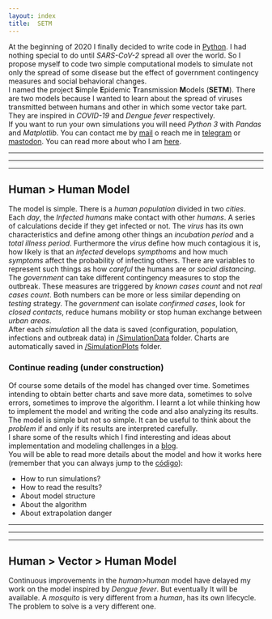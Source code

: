 ```yaml
---
layout: index
title:  SETM
---
```

At the beginning of 2020 I finally decided to write code in [Python](https://www.python.org). I had nothing
special to do until *SARS-CoV-2* spread all over the world. So I propose myself to code two simple
computational models to simulate not only the spread of some disease but the effect of government contingency
measures and social behavioral changes.  
I named the project **S**imple **E**pidemic **T**ransmission **M**odels (**SETM**). There are two models
because I wanted to learn about the spread of viruses transmitted between humans and other in which some
vector take part. They are inspired in *COVID-19* and *Dengue fever* respectively.  
If you want to run your own simulations you will need *Python 3* with *Pandas* and *Matplotlib*. You can
contact me by [mail](mailto:rodrigovalla@protonmail.ch) o reach me in [telegram](https://t.me/rvalla)
or <a rel="me" href="https://fosstodon.org/@rvalla">mastodon</a>. You can read more about who I am
[here](https://rvalla.github.io/eng/aboutme_eng/). 

<p></p>
<hr class="red" />
<hr class="green" />
<hr class="blue" />
<p></p>

## Human > Human Model

The model is simple. There is a *human population* divided in two *cities*. Each *day*, the *Infected humans*
make contact with other *humans*. A series of calculations decide if they get infected or not. The *virus*
has its own characteristics and define among other things an *incubation period* and a *total illness period*.
Furthermore the *virus* define how much contagious it is, how likely is that an *infected* develops *sympthoms* and how
much *symptoms* affect the probability of infecting others. There are variables to represent such things as
how *careful* the humans are or *social distancing*.  
The *government* can take different contingency measures to stop the outbreak. These measures are triggered
by *known cases count* and not *real cases count*. Both numbers can be more or less similar depending on
*testing* strategy. The *government* can isolate *confirmed cases*, look for *closed contacts*, reduce
humans mobility or stop human exchange between *urban areas*.  
After each *simulation* all the data is saved (configuration, population, infections and outbreak data)
in [/SimulationData](https://github.com/rvalla/SETM/tree/master/HumanToHumanModel/SimulationData) folder.
Charts are automatically saved in
[/SimulationPlots](https://github.com/rvalla/SETM/tree/master/HumanToHumanModel/SimulationPlots) folder.  

### Continue reading (under construction)

Of course some details of the model has changed over time. Sometimes intending to obtain better charts and
save more data, sometimes to solve errors, sometimes to improve the algorithm. I learnt a lot while thinking
how to implement the model and writing the code and also analyzing its results. The model is simple but not
so simple. It can be useful to think about the *problem* if and only if its results are interpreted carefully.  
I share some of the results which I find interesting and ideas about implementation and modeling challenges
in a [blog](https://rvalla.github.io/SETM/eng/blog_eng).  
You will be able to read more details about the model and how it works here (remember that you can always jump
to the [código](https://github.com/rvalla/SETM)):

- How to run simulations?
- How to read the results?
- About model structure
- About the algorithm
- About extrapolation danger

<p></p>
<hr class="red" />
<hr class="green" />
<hr class="blue" />
<p></p>

## Human > Vector > Human Model

Continuous improvements in the *human>human* model have delayed my work on the model inspired by *Dengue fever*.
But eventually It will be available. A *mosquito* is very different from a *human*, has its own lifecycle.
The problem to solve is a very different one.